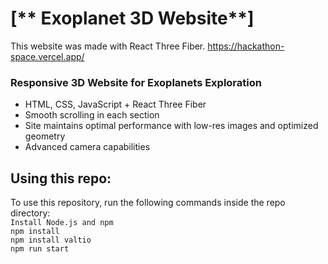 # [** Exoplanet 3D Website**]
This website was made with React Three Fiber.
https://hackathon-space.vercel.app/

### Responsive 3D Website for Exoplanets Exploration

- HTML, CSS, JavaScript + React Three Fiber 
- Smooth scrolling in each section
- Site maintains optimal performance with low-res images and optimized geometry
- Advanced camera capabilities 

## Using this repo:
To use this repository, run the following commands inside the repo directory: \
`Install Node.js and npm` \
`npm install` \
`npm install valtio ` \
`npm run start` 
